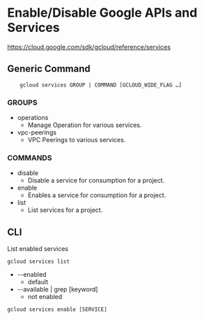 # Enable/Disable Google APIs and Services

<https://cloud.google.com/sdk/gcloud/reference/services>

## Generic Command

``` cli
    gcloud services GROUP | COMMAND [GCLOUD_WIDE_FLAG …]
```

### GROUPS

- operations
  - Manage Operation for various services.
- vpc-peerings
  - VPC Peerings to various services.

### COMMANDS

- disable
  - Disable a service for consumption for a project.
- enable
  - Enables a service for consumption for a project.
- list
  - List services for a project.

## CLI

List enabled services

```cli
gcloud services list
```

- --enabled 
  - default
- --available | grep [keyword]
  - not enabled

```cli
gcloud services enable [SERVICE]
```